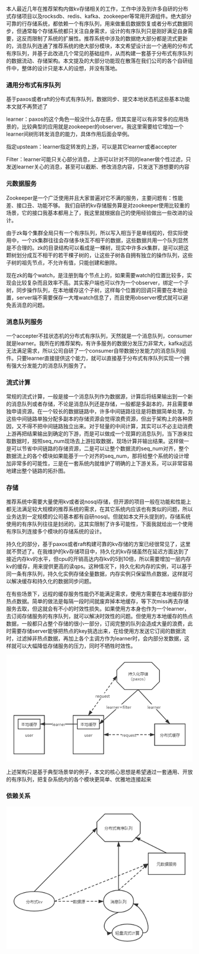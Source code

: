 本人最近几年在推荐架构内做kv存储相关的工作，工作中涉及到许多自研的分布式存储项目以及rocksdb、redis、kafka、zookeeper等常用开源组件。绝大部分可靠的行存储系统，都依赖一个有序队列，用来做重启数据恢复或者分布式数据同步，但通常每个存储系统都只关注自身需求，设计的有序队列只是刚好满足自身需要，这反而限制了系统的扩展性。推荐系统中涉及的数据绝大部分都是流式更新的，消息队列连通了推荐系统的绝大部分模块，本文希望设计出一个通用的分布式有序队列，并基于此改进几个常见的基础组件，从而构建一套基于分布式有序队列的数据流动、存储架构。本文提及的大部分功能现在散落在我们公司的各个自研组件中，整体的设计只是本人的设想，并没有落地。

### 通用分布式有序队列

基于paxos或者raft的分布式有序队列，数据同步、提交本地状态机这些基本功能本文就不再赘述了

learner：paxos的这个角色一般没什么存在感，但其实是可以有非常多的应用场景的，比较典型的应用就是zookeeper的observer。我这里需要给它增加一个learner间树形转发消息的能力，具体作用后面会举例。

指定upsteam：learner指定转发的上游，可以是其它learner或者accepter

Filter：learner可能只关心部分消息，上游可以针对不同的leaner做个性过滤，只发送learner关心的消息，甚至可以截断、修改消息内容，只发送下游想要的内容

### 元数据服务
Zookeeper是一个广泛使用并且大家普遍对它不满的服务，主要问题有：性能差、接口丑、功能不够。
我们自研的kv存储服务算是对zookeeper使用比较重的场景，它的接口我基本都用上了，我这里就根据自己的使用经验做出一些改进的设计。

由于zk每个集群全局只有一个有序队列，所以写入相当于是单线程的，但实际使用中，一个zk集群往往会存储多块互不相干的数据，这些数据共用一个队列显然是不合理的。zk的目录结构可以看成是一棵树，现实中许多zk集群，是可以把这颗树划分成互不相干的若干棵子树的，让这些子树各自拥有独立的操作队列，这些子树的祖先节点，不允许有值，只能创建和删除。

现在zk的每个watch，是注册到每个节点上的，如果需要watch的位置比较多，实现会比较复杂而且效率不高。其实客户端也可以作为一个observer，绑定一个子树，同步操作队列，在本地缓存这个子树，这样每个位置的回调只需要在本地设置，server端不需要保存一大堆watch信息了，而且使用observer模式就可以避免丢消息的问题。

### 消息队列服务
一个accepter不挂状态机的分布式有序队列，天然就是一个消息队列，consumer就是learner。我所在的推荐架构，有许多服务的数据分发压力非常大，kafka远远无法满足需求，所以公司自研了一个consumer自带数据分发能力的消息队列组件。只要learner直接提供这个能力，就可以直接基于分布式有序队列实现一个拥有强大分发能力的消息队列服务了。

### 流式计算
常规的流式计算，一般是接一个消息队列作为数据源，计算后将结果输出到一个新的消息队列或者存储，不论是消息队列还是存储，一般都是多副本的，并且需要单独申请资源。在一个较长的数据链路中，许多中间链路往往是将数据简单处理，为这些中间链路单独分配多副本的存储资源会觉得浪费资源，但出于架构上的各种原因，又不得不把中间链路独立出来。对于轻量的中间计算，其实可以不必主动消费上游再把结果输出到确定的下游，而是可以做成一个现算的消息队列，当下游来拉取数据时，按照seq_num现场去上游拉取数据，现场计算并输出结果。这样做一是可以节省中间链路的存储资源，二是可以让整个数据流的seq_num对齐，整个数据流上的各个模块如果能基于一个对齐的seq_num，那将给整个系统的设计增加非常多的可能性，三是在一套系统内就维护了明确的上下游关系，可以非常容易地建出整个链路的拓扑图。

### 存储
推荐系统中需要大量使用kv或者说nosql存储，但开源的项目一般在功能和性能上都无法满足较大规模的推荐系统的需求，在其它系统内应该也有类似的问题，所以业务达到一定规模的公司基本都有自研nosql。但就如本文开头提到的，存储系统使用的有序队列往往是封闭的，这其实限制了许多可能性，下面我就给出一个使用有序队列连接多个模块的存储系统的设计。

持久化的部分，基于paxos或者raft构建可靠的kv存储的方案已经很常见了，这里就不赘述了。在我维护的kv存储项目中，持久化的kv存储虽然在延迟方面达到了接近内存kv的水平，但cpu的开销高达内存kv的5到10倍，所以需要增加一层内存kv的缓存，用来提供更高的读qps。这种情况下，持久化和内存的实例，可以基于同一条有序队列，持久化实例存储全量数据，内存实例只保留热点数据，这样就可以解决缓存和持久化的数据同步问题。

在有些场景下，远程的缓存服务性能仍不能满足需求，使用方需要在本地缓存部分热点数据。简单的做法是每隔一段时间就废弃掉本地缓存，等下次miss再去存储服务去取，但这就会有不小的时效性损失。如果使用方本身也作为一个learner，去订阅存储服务的有序队列，就可以解决时效性的问题。但使用方本地缓存的热点数据，一般都只占整个存储的很小一部分，订阅完整的队列会造成大量的浪费，此时需要存储server能够把热点的key挑选出来，在给使用方发送它订阅的数据流时，过滤掉非热点数据，再加上各个主调方作为learner时，会内部分发数据，这样就可以大幅降低存储服务的压力，同时不牺牲时效性。

![存储架构.png](https://github.com/xieyilun/xieyilun.blog/blob/main/%E5%AD%98%E5%82%A8%E6%9E%B6%E6%9E%84.png)

上述架构只是基于典型场景举的例子，本文的核心思想是希望通过一套通用、开放的有序队列，把复杂系统内的各个模块更简单、优雅地连接起来

### 依赖关系

![依赖关系.png](https://github.com/xieyilun/xieyilun.blog/blob/main/%E4%BE%9D%E8%B5%96%E5%85%B3%E7%B3%BB.png)
